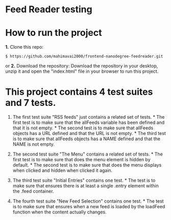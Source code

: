 Feed Reader testing
===============================
# How to run the project

  **1.** Clone this repo:

```
$ https://github.com/mahimavai2000/frontend-nanodegree-feedreader.git
```
or 
**2.** Download the repository:
Download the repository in your desktop, unzip it and open the "index.html" file in your browser to run this project.

# This project contains 4 test suites and 7 tests.

1. The first test suite "RSS feeds" just contains a related set of tests. 
        * The first test is to make sure that the allFeeds variable has been defined and that it is not empty.
        * The second test is to make sure that allFeeds objects has a URL defined and that the URL is not empty.
        * The third test is to make sure that allFeeds objects has a NAME defined and that the NAME is not empty.

2. The second test suite "The Menu" contains a related set of tests. 
        * The first test is to make sure that does the menu element is hidden by default.
        * The second test is to make sure that does the menu displays when clicked and hidden when clicked it again.

3. The third test suite "Initial Entries" contains one test. 
        * The test is to make sure that ensures there is at least a single .entry element within the .feed container.

4. The fourth test suite "New Feed Selection" contains one test. 
        * The test is to make sure that ensures when a new feed is loaded by the loadFeed function when the content actually changes.